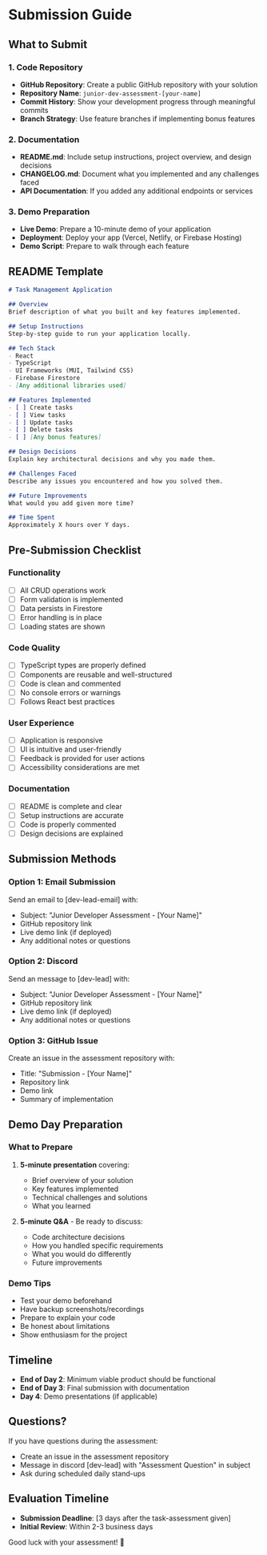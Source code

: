 # Submission Guide

## What to Submit

### 1. Code Repository
- **GitHub Repository**: Create a public GitHub repository with your solution
- **Repository Name**: `junior-dev-assessment-[your-name]`
- **Commit History**: Show your development progress through meaningful commits
- **Branch Strategy**: Use feature branches if implementing bonus features

### 2. Documentation
- **README.md**: Include setup instructions, project overview, and design decisions
- **CHANGELOG.md**: Document what you implemented and any challenges faced
- **API Documentation**: If you added any additional endpoints or services

### 3. Demo Preparation
- **Live Demo**: Prepare a 10-minute demo of your application
- **Deployment**: Deploy your app (Vercel, Netlify, or Firebase Hosting)
- **Demo Script**: Prepare to walk through each feature

## README Template

```markdown
# Task Management Application

## Overview
Brief description of what you built and key features implemented.

## Setup Instructions
Step-by-step guide to run your application locally.

## Tech Stack
- React
- TypeScript
- UI Frameworks (MUI, Tailwind CSS)
- Firebase Firestore
- [Any additional libraries used]

## Features Implemented
- [ ] Create tasks
- [ ] View tasks
- [ ] Update tasks
- [ ] Delete tasks
- [ ] [Any bonus features]

## Design Decisions
Explain key architectural decisions and why you made them.

## Challenges Faced
Describe any issues you encountered and how you solved them.

## Future Improvements
What would you add given more time?

## Time Spent
Approximately X hours over Y days.
```

## Pre-Submission Checklist

### Functionality
- [ ] All CRUD operations work
- [ ] Form validation is implemented
- [ ] Data persists in Firestore
- [ ] Error handling is in place
- [ ] Loading states are shown

### Code Quality
- [ ] TypeScript types are properly defined
- [ ] Components are reusable and well-structured
- [ ] Code is clean and commented
- [ ] No console errors or warnings
- [ ] Follows React best practices

### User Experience
- [ ] Application is responsive
- [ ] UI is intuitive and user-friendly
- [ ] Feedback is provided for user actions
- [ ] Accessibility considerations are met

### Documentation
- [ ] README is complete and clear
- [ ] Setup instructions are accurate
- [ ] Code is properly commented
- [ ] Design decisions are explained

## Submission Methods

### Option 1: Email Submission
Send an email to [dev-lead-email] with:
- Subject: "Junior Developer Assessment - [Your Name]"
- GitHub repository link
- Live demo link (if deployed)
- Any additional notes or questions

### Option 2: Discord
Send an message to [dev-lead] with:
- Subject: "Junior Developer Assessment - [Your Name]"
- GitHub repository link
- Live demo link (if deployed)
- Any additional notes or questions

### Option 3: GitHub Issue
Create an issue in the assessment repository with:
- Title: "Submission - [Your Name]"
- Repository link
- Demo link
- Summary of implementation

## Demo Day Preparation

### What to Prepare
1. **5-minute presentation** covering:
   - Brief overview of your solution
   - Key features implemented
   - Technical challenges and solutions
   - What you learned

2. **5-minute Q&A** - Be ready to discuss:
   - Code architecture decisions
   - How you handled specific requirements
   - What you would do differently
   - Future improvements

### Demo Tips
- Test your demo beforehand
- Have backup screenshots/recordings
- Prepare to explain your code
- Be honest about limitations
- Show enthusiasm for the project

## Timeline

- **End of Day 2**: Minimum viable product should be functional
- **End of Day 3**: Final submission with documentation
- **Day 4**: Demo presentations (if applicable)

## Questions?
If you have questions during the assessment:
- Create an issue in the assessment repository
- Message in discord [dev-lead] with "Assessment Question" in subject
- Ask during scheduled daily stand-ups

## Evaluation Timeline
- **Submission Deadline**: [3 days after the task-assessment given]
- **Initial Review**: Within 2-3 business days

Good luck with your assessment! 🚀